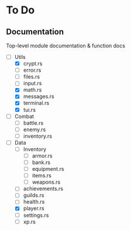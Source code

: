 # To Do

## Documentation

Top-level module documentation & function docs

- [ ] Utils
  - [x] crypt.rs
  - [ ] error.rs
  - [ ] files.rs
  - [ ] input.rs
  - [x] math.rs
  - [x] messages.rs
  - [x] terminal.rs
  - [x] tui.rs
- [ ] Combat
  - [ ] battle.rs
  - [ ] enemy.rs
  - [ ] inventory.rs
- [ ] Data
  - [ ] Inventory
    - [ ] armor.rs
    - [ ] bank.rs
    - [ ] equipment.rs
    - [ ] items.rs
    - [ ] weapons.rs
  - [ ] achievements.rs
  - [ ] guilds.rs
  - [ ] health.rs
  - [x] player.rs
  - [ ] settings.rs
  - [ ] xp.rs
